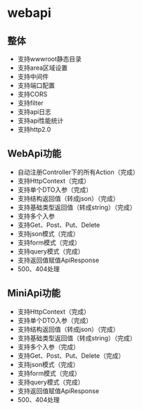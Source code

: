 # webapi
## 整体
* 支持wwwroot静态目录
* 支持area区域设置
* 支持中间件
* 支持端口配置
* 支持CORS
* 支持filter
* 支持api日志
* 支持api性能统计
* 支持http2.0

## WebApi功能
* 自动注册Controller下的所有Action（完成）
* 支持HttpContext（完成）
* 支持单个DTO入参（完成）
* 支持结构返回值（转成json）（完成）
* 支持基础类型返回值（转成string）（完成）
* 支持多个入参
* 支持Get、Post、Put、Delete
* 支持json模式（完成）
* 支持form模式（完成）
* 支持query模式（完成）
* 支持返回值赋值ApiResponse
* 500、404处理


## MiniApi功能
* 支持HttpContext（完成）
* 支持单个DTO入参（完成）
* 支持结构返回值（转成json）（完成）
* 支持基础类型返回值（转成string）（完成）
* 支持多个入参（完成）
* 支持Get、Post、Put、Delete（完成）
* 支持json模式（完成）
* 支持form模式（完成）
* 支持query模式（完成）
* 支持返回值赋值ApiResponse
* 500、404处理